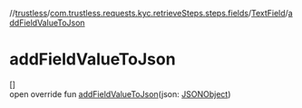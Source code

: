 //[trustless](../../../index.md)/[com.trustless.requests.kyc.retrieveSteps.steps.fields](../index.md)/[TextField](index.md)/[addFieldValueToJson](add-field-value-to-json.md)

# addFieldValueToJson

[]\
open override fun [addFieldValueToJson](add-field-value-to-json.md)(json: [JSONObject](https://developer.android.com/reference/kotlin/org/json/JSONObject.html))
